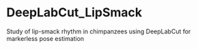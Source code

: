 # DeepLabCut_LipSmack

Study of lip-smack rhythm in chimpanzees using DeepLabCut for markerless pose estimation

